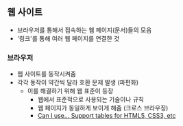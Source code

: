 ## 웹 사이트

- 브라우저를 통해서 접속하는 웹 페이지(문서)들의 모음
- '링크'를 통해 여러 웹 페이지를 연결한 것

### 브라우저

- 웹 사이트를 동작시켜줌
- 각각 동작이 약간씩 달라 호환 문제 발생 (파편화)
  - 이를 해결하기 위해 웹 표준이 등장
    - 웹에서 표준적으로 사용되는 기술이나 규칙
    - 웹 페이지가 동일하게 보이게 해줌 (크로스 브라우징)
    - [Can I use... Support tables for HTML5, CSS3, etc](https://caniuse.com/)
